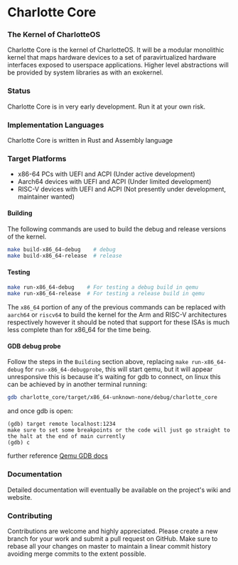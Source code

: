 # Charlotte Core
### The Kernel of CharlotteOS

Charlotte Core is the kernel of CharlotteOS. It will be a modular monolithic kernel that maps hardware devices to a set of paravirtualized hardware
interfaces exposed to userspace applications. Higher level abstractions will be provided by system libraries as with an exokernel.

### Status

Charlotte Core is in very early development. Run it at your own risk.

### Implementation Languages

Charlotte Core is written in Rust and Assembly language

### Target Platforms

- x86-64 PCs with UEFI and ACPI (Under active development)
- Aarch64 devices with UEFI and ACPI (Under limited development)
- RISC-V devices with UEFI and ACPI (Not presently under development, maintainer wanted)

#### Building
The following commands are used to build the debug and release versions of the kernel.
```bash
make build-x86_64-debug    # debug
make build-x86_64-release  # release
```
#### Testing

```bash
make run-x86_64-debug    # For testing a debug build in qemu
make run-x86_64-release  # For testing a release build in qemu
```

The `x86_64` portion of any of the previous commands can be replaced with `aarch64` or `riscv64` to build the kernel for the Arm and RISC-V architectures respectively however it should be noted that support for these ISAs is much less complete than for x86_64 for the time being.

#### GDB debug probe
Follow the steps in the `Building` section above, replacing `make run-x86_64-debug` for `run-x86_64-debugprobe`, this will start qemu, but it will appear unresponsive
this is because it's waiting for gdb to connect, on linux this can be achieved by in another terminal running:
```bash
gdb charlotte_core/target/x86_64-unknown-none/debug/charlotte_core
```
and once gdb is open:
```
(gdb) target remote localhost:1234
make sure to set some breakpoints or the code will just go straight to the halt at the end of main currently
(gdb) c
```

further reference [Qemu GDB docs](https://qemu-project.gitlab.io/qemu/system/gdb.html)

### Documentation

Detailed documentation will eventually be available on the project's wiki and website.

### Contributing

Contributions are welcome and highly appreciated. Please create a new branch for your work and submit a pull request on GitHub. Make sure to rebase all your changes on master to maintain a linear commit history avoiding merge commits to the extent possible.

